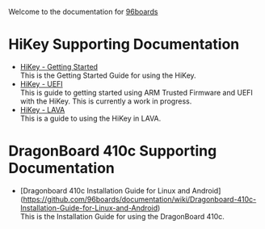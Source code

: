 Welcome to the documentation for [96boards](https://www.96boards.org/)

# HiKey Supporting Documentation
* [HiKey - Getting Started](https://github.com/96boards/documentation/wiki/HiKeyGettingStarted)<br/>This is the Getting Started Guide for using the HiKey.
* [HiKey - UEFI](https://github.com/96boards/documentation/wiki/UEFI)<br/>This is guide to getting started using ARM Trusted Firmware and UEFI with the HiKey.  This is currently a work in progress.
* [HiKey - LAVA](https://github.com/96boards/documentation/wiki/HiKeyLAVA)<br/>This is a guide to using the HiKey in LAVA.

# DragonBoard 410c Supporting Documentation
* [Dragonboard 410c Installation Guide for Linux and Android] (https://github.com/96boards/documentation/wiki/Dragonboard-410c-Installation-Guide-for-Linux-and-Android)<br/>This is the Installation Guide for using the DragonBoard 410c.


